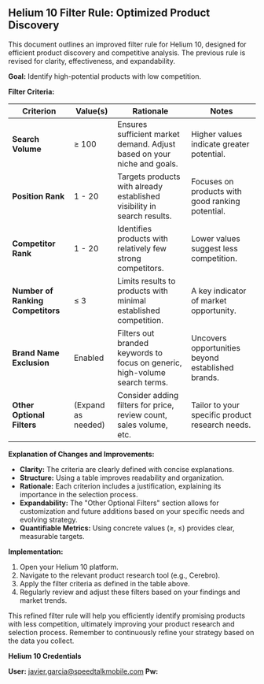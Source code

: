 ## Helium 10 Filter Rule: Optimized Product Discovery

This document outlines an improved filter rule for Helium 10, designed for efficient product discovery and competitive analysis.  The previous rule is revised for clarity, effectiveness, and expandability.


**Goal:** Identify high-potential products with low competition.


**Filter Criteria:**

| Criterion             | Value(s)          | Rationale                                                                     | Notes                                          |
|-----------------------|--------------------|-----------------------------------------------------------------------------|-------------------------------------------------|
| **Search Volume**      | ≥ 100              | Ensures sufficient market demand. Adjust based on your niche and goals.      |  Higher values indicate greater potential.       |
| **Position Rank**     | 1 - 20             | Targets products with already established visibility in search results.       | Focuses on products with good ranking potential.|
| **Competitor Rank**    | 1 - 20             | Identifies products with relatively few strong competitors.                    | Lower values suggest less competition.          |
| **Number of Ranking Competitors** | ≤ 3                 | Limits results to products with minimal established competition.             | A key indicator of market opportunity.         |
| **Brand Name Exclusion** | Enabled             | Filters out branded keywords to focus on generic, high-volume search terms. | Uncovers opportunities beyond established brands.|
| **Other Optional Filters** | (Expand as needed) | Consider adding filters for price, review count, sales volume, etc.          | Tailor to your specific product research needs. |


**Explanation of Changes and Improvements:**

* **Clarity:**  The criteria are clearly defined with concise explanations.
* **Structure:** Using a table improves readability and organization.
* **Rationale:** Each criterion includes a justification, explaining its importance in the selection process.
* **Expandability:** The "Other Optional Filters" section allows for customization and future additions based on your specific needs and evolving strategy.
* **Quantifiable Metrics:** Using concrete values (≥, ≤)  provides clear, measurable targets.



**Implementation:**

1. Open your Helium 10 platform.
2. Navigate to the relevant product research tool (e.g., Cerebro).
3. Apply the filter criteria as defined in the table above.
4. Regularly review and adjust these filters based on your findings and market trends.


This refined filter rule will help you efficiently identify promising products with less competition, ultimately improving your product research and selection process. Remember to continuously refine your strategy based on the data you collect.


 **Helium 10 Credentials**

**User:** javier.garcia@speedtalkmobile.com
**Pw:**
